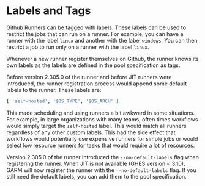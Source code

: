 # Labels and Tags

Github Runners can be tagged with labels. These labels can be used to restrict the jobs that can run on a runner. For example, you can have a runner with the label `linux` and another with the label `windows`. You can then restrict a job to run only on a runner with the label `linux`.

Whenever a new runner register themselves on Github, the runner knows its own labels as the labels are defined in the pool specification as tags.

Before version 2.305.0 of the runner and before JIT runners were introduced, the runner registration process would append some default labels to the runner. These labels are:

```yaml
[ 'self-hosted', '$OS_TYPE', '$OS_ARCH' ]
```

This made scheduling and using runners a bit awkward in some situations. For example, in large organizations with many teams, often times workflows would simply target the `self-hosted` label. This would match all runners regardless of any other custom labels. This had the side effect that workflows would potentially use expensive runners for simple jobs or would select low resource runners for tasks that would require a lot of resources.

Version 2.305.0 of the runner introduced the `--no-default-labels` flag when registering the runner. When JIT is not available (GHES version < 3.10), GARM will now register the runner with the `--no-default-labels` flag. If you still need the default labels, you can add them to the pool specification.
